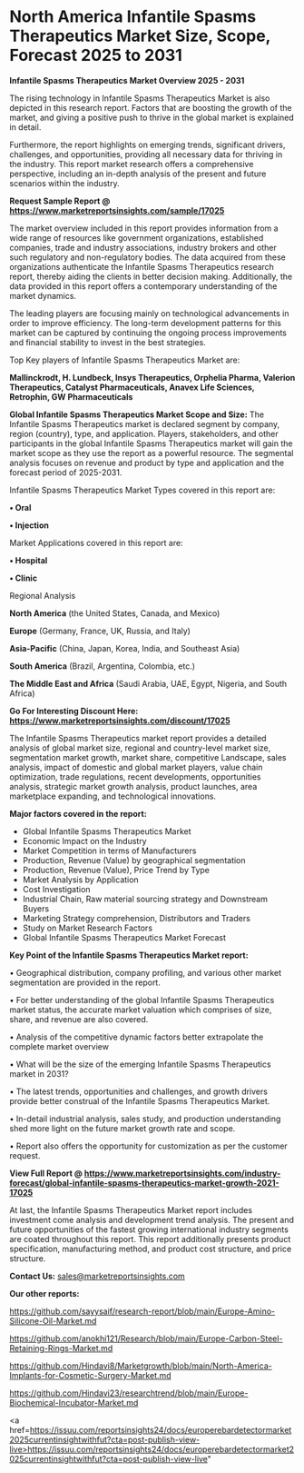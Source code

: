 # North America Infantile Spasms Therapeutics Market Size, Scope, Forecast 2025 to 2031

<Strong> Infantile Spasms Therapeutics Market Overview 2025 - 2031</strong>

The rising technology in Infantile Spasms Therapeutics Market is also depicted in this research report. Factors that are boosting the growth of the market, and giving a positive push to thrive in the global market is explained in detail.

Furthermore, the report highlights on emerging trends, significant drivers, challenges, and opportunities, providing all necessary data for thriving in the industry. This report market research offers a comprehensive perspective, including an in-depth analysis of the present and future scenarios within the industry.

<strong>Request Sample Report @ <a href=https://www.marketreportsinsights.com/sample/17025>https://www.marketreportsinsights.com/sample/17025</a></strong>

The market overview included in this report provides information from a wide range of resources like government organizations, established companies, trade and industry associations, industry brokers and other such regulatory and non-regulatory bodies. The data acquired from these organizations authenticate the Infantile Spasms Therapeutics research report, thereby aiding the clients in better decision making. Additionally, the data provided in this report offers a contemporary understanding of the market dynamics.

The leading players are focusing mainly on technological advancements in order to improve efficiency. The long-term development patterns for this market can be captured by continuing the ongoing process improvements and financial stability to invest in the best strategies.

Top Key players of Infantile Spasms Therapeutics Market are:

<strong>Mallinckrodt, H. Lundbeck, Insys Therapeutics, Orphelia Pharma, Valerion Therapeutics, Catalyst Pharmaceuticals, Anavex Life Sciences, Retrophin, GW Pharmaceuticals</strong>

<strong><b>Global Infantile Spasms Therapeutics Market Scope and Size:</b></strong>
The Infantile Spasms Therapeutics market is declared segment by company, region (country), type, and application. Players, stakeholders, and other participants in the global Infantile Spasms Therapeutics market will gain the market scope as they use the report as a powerful resource. The segmental analysis focuses on revenue and product by type and application and the forecast period of 2025-2031.

Infantile Spasms Therapeutics Market Types covered in this report are:

<strong>• Oral

• Injection</strong>

Market Applications covered in this report are:

<strong>• Hospital

• Clinic</strong> 

Regional Analysis

<strong>North America</strong> (the United States, Canada, and Mexico)

<strong>Europe</strong> (Germany, France, UK, Russia, and Italy)

<strong>Asia-Pacific</strong> (China, Japan, Korea, India, and Southeast Asia)

<strong>South America</strong> (Brazil, Argentina, Colombia, etc.)

<strong>The Middle East and Africa</strong> (Saudi Arabia, UAE, Egypt, Nigeria, and South Africa)

<strong>Go For Interesting Discount Here: <a href=https://www.marketreportsinsights.com/discount/17025>https://www.marketreportsinsights.com/discount/17025</a></strong>

The Infantile Spasms Therapeutics market report provides a detailed analysis of global market size, regional and country-level market size, segmentation market growth, market share, competitive Landscape, sales analysis, impact of domestic and global market players, value chain optimization, trade regulations, recent developments, opportunities analysis, strategic market growth analysis, product launches, area marketplace expanding, and technological innovations.

<strong><b>Major factors covered in the report:</b></strong>
<ul>
  <li>Global Infantile Spasms Therapeutics Market </li>
  <li>Economic Impact on the Industry</li>
  <li>Market Competition in terms of Manufacturers</li>
  <li>Production, Revenue (Value) by geographical segmentation</li>
  <li>Production, Revenue (Value), Price Trend by Type</li>
  <li>Market Analysis by Application</li>
  <li>Cost Investigation</li>
  <li>Industrial Chain, Raw material sourcing strategy and Downstream Buyers</li>
  <li>Marketing Strategy comprehension, Distributors and Traders</li>
  <li>Study on Market Research Factors</li>
  <li>Global Infantile Spasms Therapeutics Market Forecast</li>
</ul>

<strong><b>Key Point of the Infantile Spasms Therapeutics Market report:</b></strong>

• Geographical distribution, company profiling, and various other market segmentation are provided in the report.

• For better understanding of the global Infantile Spasms Therapeutics market status, the accurate market valuation which comprises of size, share, and revenue are also covered.

• Analysis of the competitive dynamic factors better extrapolate the complete market overview

• What will be the size of the emerging Infantile Spasms Therapeutics market in 2031?

• The latest trends, opportunities and challenges, and growth drivers provide better construal of the Infantile Spasms Therapeutics Market.

• In-detail industrial analysis, sales study, and production understanding shed more light on the future market growth rate and scope.

• Report also offers the opportunity for customization as per the customer request.

<strong><b>View Full Report @ <a href=https://www.marketreportsinsights.com/industry-forecast/global-infantile-spasms-therapeutics-market-growth-2021-17025>https://www.marketreportsinsights.com/industry-forecast/global-infantile-spasms-therapeutics-market-growth-2021-17025</a></b></strong>


At last, the Infantile Spasms Therapeutics Market report includes investment come analysis and development trend analysis. The present and future opportunities of the fastest growing international industry segments are coated throughout this report. This report additionally presents product specification, manufacturing method, and product cost structure, and price structure.

<strong>Contact Us:</strong>
sales@marketreportsinsights.com

<strong>Our other reports:</strong>

<a href=https://github.com/sayysaif/research-report/blob/main/Europe-Amino-Silicone-Oil-Market.md>https://github.com/sayysaif/research-report/blob/main/Europe-Amino-Silicone-Oil-Market.md</a>

<a href=https://github.com/anokhi121/Research/blob/main/Europe-Carbon-Steel-Retaining-Rings-Market.md>https://github.com/anokhi121/Research/blob/main/Europe-Carbon-Steel-Retaining-Rings-Market.md</a>

<a href=https://github.com/Hindavi8/Marketgrowth/blob/main/North-America-Implants-for-Cosmetic-Surgery-Market.md>https://github.com/Hindavi8/Marketgrowth/blob/main/North-America-Implants-for-Cosmetic-Surgery-Market.md</a>

<a href=https://github.com/Hindavi23/researchtrend/blob/main/Europe-Biochemical-Incubator-Market.md>https://github.com/Hindavi23/researchtrend/blob/main/Europe-Biochemical-Incubator-Market.md</a>

<a href=https://issuu.com/reportsinsights24/docs/europerebardetectormarket2025currentinsightwithfut?cta=post-publish-view-live>https://issuu.com/reportsinsights24/docs/europerebardetectormarket2025currentinsightwithfut?cta=post-publish-view-live</a>"
